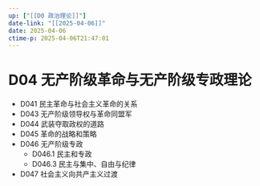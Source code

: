 ```yaml
---
up: ["[[D0 政治理论]]"]
date-link: "[[2025-04-06]]"
date: 2025-04-06
ctime-p: 2025-04-06T21:47:01
---
```


# D04 无产阶级革命与无产阶级专政理论

- D041 民主革命与社会主义革命的关系
- D043 无产阶级领导权与革命同盟军
- D044 武装夺取政权的道路
- D045 革命的战略和策略
- D046 无产阶级专政
	- D046.1 民主和专政
	- D046.3 民主与集中、自由与纪律
- D047 社会主义向共产主义过渡
